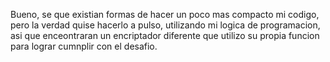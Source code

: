 Bueno, se que existian formas de hacer un poco mas compacto mi codigo, pero la verdad quise hacerlo a pulso, utilizando mi logica de programacion, asi que enceontraran un encriptador diferente que utilizo su propia funcion para lograr cumnplir con el desafio.
